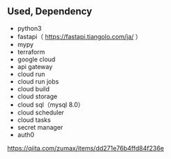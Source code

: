 ## Used, Dependency

- python3
- fastapi（ https://fastapi.tiangolo.com/ja/ ）
- mypy
- terraform
- google cloud
- api gateway
- cloud run
- cloud run jobs
- cloud build
- cloud storage
- cloud sql（mysql 8.0）
- cloud scheduler
- cloud tasks
- secret manager
- auth0



https://qiita.com/zumax/items/dd271e76b4ffd84f236e